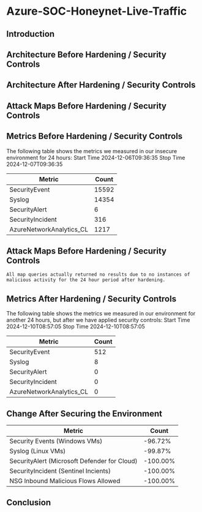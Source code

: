 # Azure-SOC-Honeynet-Live-Traffic


## Introduction



## Architecture Before Hardening / Security Controls


## Architecture After Hardening / Security Controls



## Attack Maps Before Hardening / Security Controls

## Metrics Before Hardening / Security Controls

The following table shows the metrics we measured in our insecure environment for 24 hours:
Start Time 2024-12-06T09:36:35
Stop Time 2024-12-07T09:36:35

| Metric                   | Count
| ------------------------ | -----
| SecurityEvent            | 15592
| Syslog                   | 14354
| SecurityAlert            | 6
| SecurityIncident         | 316
| AzureNetworkAnalytics_CL | 1217

## Attack Maps Before Hardening / Security Controls

```All map queries actually returned no results due to no instances of malicious activity for the 24 hour period after hardening.```

## Metrics After Hardening / Security Controls

The following table shows the metrics we measured in our environment for another 24 hours, but after we have applied security controls:
Start Time 2024-12-10T08:57:05
Stop Time	2024-12-10T08:57:05

| Metric                   | Count
| ------------------------ | -----
| SecurityEvent            | 512
| Syslog                   | 8
| SecurityAlert            | 0
| SecurityIncident         | 0
| AzureNetworkAnalytics_CL | 0

## Change After Securing the Environment

| Metric                   | Count
| ------------------------ | -----
| Security Events (Windows VMs)            | -96.72%
| Syslog (Linux VMs)                   | -99.87%
| SecurityAlert (Microsoft Defender for Cloud)            | -100.00%
| SecurityIncident (Sentinel Incients)       | -100.00%
| NSG Inbound Malicious Flows Allowed | -100.00%

## Conclusion

